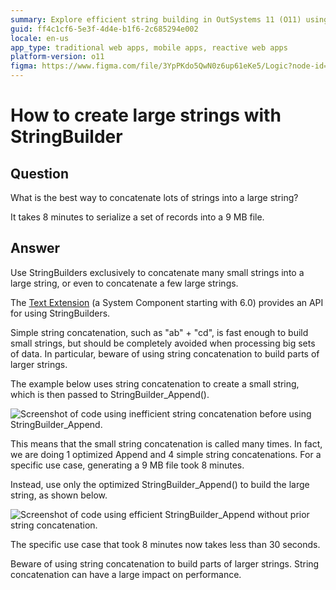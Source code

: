 ```yaml
---
summary: Explore efficient string building in OutSystems 11 (O11) using StringBuilder for enhanced performance.
guid: ff4c1cf6-5e3f-4d4e-b1f6-2c685294e002
locale: en-us
app_type: traditional web apps, mobile apps, reactive web apps
platform-version: o11
figma: https://www.figma.com/file/3YpPKdo5QwN0z6up61eKe5/Logic?node-id=842:233
---
```


# How to create large strings with StringBuilder

## Question

What is the best way to concatenate lots of strings into a large string?

It takes 8 minutes to serialize a set of records into a 9 MB file.

## Answer

Use StringBuilders exclusively to concatenate many small strings into a large string, or even to concatenate a few large strings.

The [Text Extension](http://www.outsystems.com/NetworkSolutions/ProjectDetail.aspx?ProjectId=67) (a System Component starting with 6.0) provides an API for using StringBuilders.

Simple string concatenation, such as "ab" + "cd", is fast enough to build small strings, but should be completely avoided when processing big sets of data. In particular, beware of using string concatenation to build parts of larger strings.

The example below uses string concatenation to create a small string, which is then passed to StringBuilder_Append().

![Screenshot of code using inefficient string concatenation before using StringBuilder_Append.](images/How-to-create-large-strings-with-StringBuilder_0.png "Inefficient String Concatenation Example")

This means that the small string concatenation is called many times. In fact, we are doing 1 optimized Append and 4 simple string concatenations. For a specific use case, generating a 9 MB file took 8 minutes.

Instead, use only the optimized StringBuilder_Append() to build the large string, as shown below.

![Screenshot of code using efficient StringBuilder_Append without prior string concatenation.](images/How-to-create-large-strings-with-StringBuilder_1.png "Efficient StringBuilder_Append Example")

The specific use case that took 8 minutes now takes less than 30 seconds.

<div class="warning" markdown="1">
Beware of using string concatenation to build parts of larger strings. String concatenation can have a large impact on performance.
</div>

